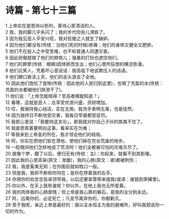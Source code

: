 # 诗篇 - 第七十三篇
  
 1 上帝实在是恩待以色列，善待心里清洁的人。  
 2 我，我的脚几乎失闪了；我的步代险些儿滑跌了。  
 3 因为我见恶人平安兴旺，我对狂傲之人就生了嫉妒。  
 4 因为他们都没有(传统：当他们死的时候)疼痛；他们的身体又健全又肥胖。  
 5 他们不在般人之中受苦难，也不和普通人同遭灾害。  
 6 因此骄傲就做了他们的脖炼儿；强暴的打扮也遮住他们。  
 7 他们的罪孽(传统：眼睛)因体胖而生出；他们心里所狂想的横流弥漫。  
 8 他们讥笑人，凭着坏心意说话：居高临下地说欺压人的话语。  
 9 他们肆口亵渎上天，他们的舌头游击了全地。  
 10 因此他们饱吃了食物(传统：因此他的人民归到这里)，也喝了充盈的水(传统：充盈的水都被他们排泄干了)。  
 11 他们说：「上帝怎能晓得？至高者哪能知道？」  
 12 看哪，这就是恶人；总享受优游兴盛，资财增加。  
 13 哎，我保持我心纯洁，实在无用。我洗手表明无辜，也是徒然。  
 14 因为我终日不断地受灾害，我每日早晨都受惩罚。  
 15 我若心里说：「我要持这言论」，那我就对你自己子孙的族类不住了。  
 16 我直思索着要明白这事，看来实在为难；  
 17 等我来到上帝圣的所在，我才领会他们的结局。  
 18 阿，你实在把他们安在滑地，使他们掉在完全荒废的地步。  
 19 一眨眼间他们怎样地成了荒凉阿！他们全都被可怕的灾难灭尽了。  
 20 就像个梦，醒了以后，便归无有(传统：主)；你起来，就看不到其影像。  
 21 因此我的心思乖戾(原文：发酸)，我的心肠(原文：肾)都被刺伤；  
 22 我，我是畜类无知；在你面前就如牲口一般。  
 23 但是我，我却不断和你同在；是你在搀着我的右手。  
 24 你用你的劝言忠告来领导我，以后还要拿尊荣来接我(或译：接我到荣耀里)。  
 25 你以外，在天上我有谁呢？你以外，在地上我也无所爱慕。  
 26 我的肉体我的心肠衰残；但上帝是我心靠的磐石，是我的业分到永远。  
 27 阿，远离你的，必定死亡；凡变节离弃你的，你都剿灭。  
 28 至于我呢，亲近上帝是最好的：我以主永恒主为我的避难所，好叫我叙说你一切的作为。